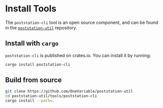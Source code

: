 # Install Tools

The `poststation-cli` tool is an open source component, and can be found in
the [`poststation-util`] repository.

[`poststation-util`]: https://github.com/OneVariable/poststation-util

## Install with `cargo`

`poststation-cli` is published on crates.io. You can install it by running:

```sh
cargo install poststation-cli
```

## Build from source

```sh
git clone https://github.com/OneVariable/poststation-util
cd poststation-util/tools/poststation-cli
cargo install --path=.
```
